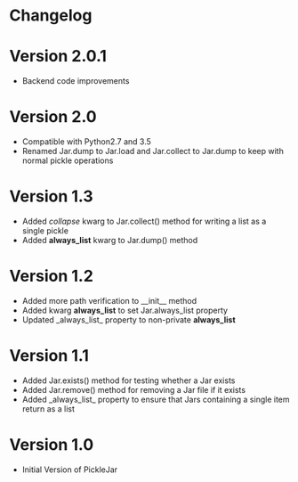 # Changelog

# Version 2.0.1
 * Backend code improvements

# Version 2.0
 * Compatible with Python2.7 and 3.5
 * Renamed Jar.dump to Jar.load and Jar.collect to Jar.dump to keep with normal pickle operations

# Version 1.3
 * Added *collapse* kwarg to Jar.collect() method for writing a list as a single pickle
 * Added **always_list** kwarg to Jar.dump() method

# Version 1.2
 * Added more path verification to \_\_init__ method
 * Added kwarg **always_list** to set Jar.always_list property
 * Updated \_always_list_ property to non-private **always_list**

# Version 1.1
 * Added Jar.exists() method for testing whether a Jar exists
 * Added Jar.remove() method for removing a Jar file if it exists
 * Added \_always_list_ property to ensure that Jars containing a single item return as a list

# Version 1.0
 * Initial Version of PickleJar
